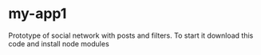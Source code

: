 # my-app1
Prototype of social network with posts and filters. To start it download this code and install node modules
